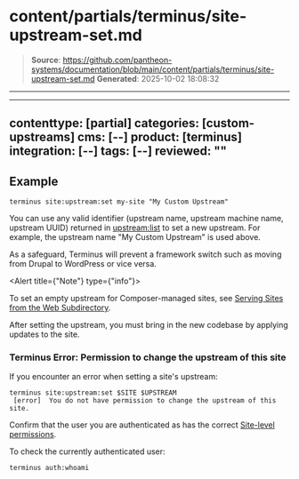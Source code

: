 # content/partials/terminus/site-upstream-set.md

> **Source**: https://github.com/pantheon-systems/documentation/blob/main/content/partials/terminus/site-upstream-set.md
> **Generated**: 2025-10-02 18:08:32

---

---
contenttype: [partial]
categories: [custom-upstreams]
cms: [--]
product: [terminus]
integration: [--]
tags: [--]
reviewed: ""
---

## Example

```bash{promptUser: user}
terminus site:upstream:set my-site "My Custom Upstream"
```

You can use any valid identifier (upstream name, upstream machine name, upstream UUID) returned in [upstream:list](/terminus/commands/upstream-list) to set a new upstream. For example, the upstream name "My Custom Upstream" is used above.

As a safeguard, Terminus will prevent a framework switch such as moving from Drupal to WordPress or vice versa.

<Alert title={"Note"} type={"info"}>

To set an empty upstream for Composer-managed sites, see [Serving Sites from the Web Subdirectory](/nested-docroot/).

</Alert>

After setting the upstream, you must bring in the new codebase by applying updates to the site.

### Terminus Error: Permission to change the upstream of this site

If you encounter an error when setting a site's upstream:

```bash{outputLines: 2}
terminus site:upstream:set $SITE $UPSTREAM
 [error]  You do not have permission to change the upstream of this site.
```

Confirm that the user you are authenticated as has the correct [Site-level permissions](/guides/account-mgmt/workspace-sites-teams/teams#site-level-roles-and-permissions).

To check the currently authenticated user:

```bash{promptUser: user}
terminus auth:whoami
```
